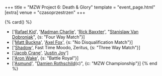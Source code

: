 +++
title = "MZW Project 6: Death & Glory"
template = "event_page.html"
[extra]
venue = "czasoprzestrzen"
+++

{% card() %}
- ['[Rafael Kid](@/w/rafael-kid.md)', '[Madman Charlie](@/w/madman-charlie.md)', '[Rick
    Baxxter](@/w/rick-baxxter.md)', "[Stanislaw Van Dobroniak](@/w/stanislaw-van-dobroniak.md)",
  {s: "Four Way Match"}]
- ['[Matt Buckna](@/w/matt-buckna.md)', '[Axel Fox](@/w/axel-fox.md)', {s: "No Disqualification
      Match"}]
- ['[Shadow](@/w/shadow.md)', Fast Time Moodo, Zeritus, {s: "Three Way Match"}]
- ['[Jacob Crane](@/w/jacob-crane.md)', '[Justin Joy](@/w/justin-joy.md)']
- ['[Aron Wake](@/w/aron-wake.md)', {s: "Battle Royal"}]
- ['[Asmund](@/w/asmund.md)', "[Damien Rothschild](@/w/damien-rothschild.md)(c)",
  {c: "MZW Championship"}]
{% end %}
